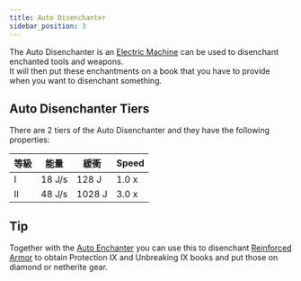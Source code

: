 ```yaml
---
title: Auto Disenchanter
sidebar_position: 3
---
```


The Auto Disenchanter is an [Electric Machine](Electric-Machines) can be used to disenchant enchanted tools and weapons.  
It will then put these enchantments on a book that you have to provide when you want to disenchant something.

## Auto Disenchanter Tiers

There are 2 tiers of the Auto Disenchanter and they have the following properties:

| 等級 | 能量     | 緩衝     | Speed |
| -- | ------ | ------ | ----- |
| I  | 18 J/s | 128 J  | 1.0 x |
| II | 48 J/s | 1028 J | 3.0 x |

## Tip

Together with the [Auto Enchanter](Auto-Enchanter) you can use this to disenchant [Reinforced Armor](Armor#reinforced-armor) to obtain Protection IX and Unbreaking IX books and put those on diamond or netherite gear.

